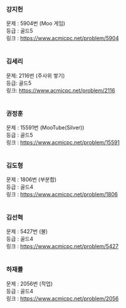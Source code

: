 
### 강지헌
문제 : 5904번 (Moo 게임) <br/>
등급 : 골드5 <br/>
링크 : https://www.acmicpc.net/problem/5904 <br/>
<br/>

### 김세리
문제: 2116번 (주사위 쌓기) <br/>
등급: 골드5 <br/>
링크: https://www.acmicpc.net/problem/2116 <br/> 
<br/>

### 권정훈 
문제 : 15591번 (MooTube(Silver)) <br/>
등급 : 골드5 <br/>
링크 : https://www.acmicpc.net/problem/15591 <br/>
<br/>

### 김도형
문제 : 1806번 (부분합) <br/>
등급 : 골드4 <br/>
링크 : https://www.acmicpc.net/problem/1806 <br/>
<br/>

### 김선혁
문제 : 5427번 (불) <br/>
등급 : 골드4 <br/>
링크 : https://www.acmicpc.net/problem/5427 <br/>
<br/>

### 하재률
문제 : 2056번 (작업) <br/>
등급 : 골드4 <br/>
링크 : https://www.acmicpc.net/problem/2056 <br/>
<br/>


